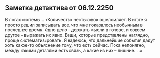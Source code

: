 ## Заметка детектива от 06.12.2250

В логах системы...
«Количество нестыковок ошеломляет. В итоге я просто решил записывать все, что мне показалось необычным в последнее время. Одно дело – держать мысли в голове, и совсем другое – выражать их явно. Вещи, которые представлены наглядно, проще систематизировать. Я надеюсь, что дальнейшие события дадут хоть какое-то объяснение тому, что есть сейчас. Пока непонятно, между какими деталями есть связь, а какие из них – лишние. ...»